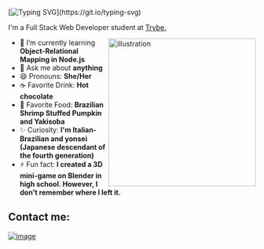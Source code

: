 [![Typing SVG](https://readme-typing-svg.demolab.com/?lines=Hi+there+👋,+I'm+Camila.;Nice+to+meet+you!)](https://git.io/typing-svg)
<p align="left">I'm a Full Stack Web Developer student at <a href="https://www.betrybe.com/" target="blank">Trybe.</a></p>
<!--
**Camila-Falaschi/Camila-Falaschi** is a ✨ _special_ ✨ repository because its `README.md` (this file) appears on your GitHub profile.
-->
<img align="right" width="300" alt="illustration" src="https://user-images.githubusercontent.com/102390423/197322962-fd5e9071-ef4e-4c1b-bc3b-b73a372f97b5.png">

- 🌱 I’m currently learning **Object-Relational Mapping in Node.js**
- 💬 Ask me about **anything**
- 😄 Pronouns: **She/Her**
- ☕ Favorite Drink: **Hot chocolate**
- 🍲 Favorite Food: **Brazilian Shrimp Stuffed Pumpkin and Yakisoba**
- ✨ Curiosity: **I'm Italian-Brazilian and yonsei (Japanese descendant of the fourth generation)**
- ⚡ Fun fact: **I created a 3D mini-game on Blender in high school. However, I don't remember where I left it.**

## Contact me:
[![image](https://img.shields.io/badge/LinkedIn-0077B5?style=for-the-badge&logo=linkedin&logoColor=white)](https://www.linkedin.com/in/camila-falaschi/)

